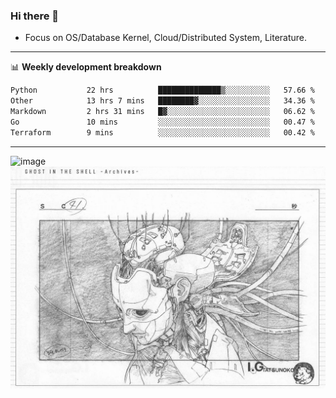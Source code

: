 ### Hi there 👋
<!-- * Daily Meditation via Leetcode/Competitive-Programming. -->
* Focus on OS/Database Kernel, Cloud/Distributed System, Literature.

-------

📊 **Weekly development breakdown**
<!--START_SECTION:waka-->

```txt
Python           22 hrs          ██████████████▒░░░░░░░░░░   57.66 %
Other            13 hrs 7 mins   ████████▓░░░░░░░░░░░░░░░░   34.36 %
Markdown         2 hrs 31 mins   █▓░░░░░░░░░░░░░░░░░░░░░░░   06.62 %
Go               10 mins         ░░░░░░░░░░░░░░░░░░░░░░░░░   00.47 %
Terraform        9 mins          ░░░░░░░░░░░░░░░░░░░░░░░░░   00.42 %
```

<!--END_SECTION:waka-->

-------

<!-- [![Leetcode Stats](https://leetcard.jacoblin.cool/hzhang413?font=Fira+Mono)](https://leetcode.com/fxrc) -->
![image](./cyberpunk-ghost-in-the-shell.gif)
![image](./gis-archive.png)
